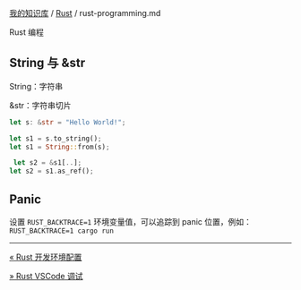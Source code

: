 [我的知识库](../README.md) / [Rust](zz_generated_mdi.md) / rust-programming.md

Rust 编程

## String 与 &str

String：字符串

&str：字符串切片

```rust
let s: &str = "Hello World!";

let s1 = s.to_string(); 
let s1 = String::from(s);

 let s2 = &s1[..];
let s2 = s1.as_ref();
```

## Panic

设置 `RUST_BACKTRACE=1` 环境变量值，可以追踪到 panic 位置，例如：`RUST_BACKTRACE=1 cargo run`

---
[« Rust 开发环境配置](dev-env-config.md)

[» Rust VSCode 调试](vscode-debugging.md)
